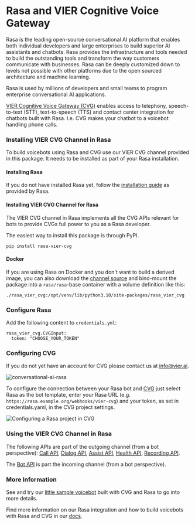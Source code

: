 # Rasa and VIER Cognitive Voice Gateway

Rasa is the leading open-source conversational AI platform that enables both individual developers and large enterprises to build superior AI assistants and chatbots. Rasa provides the infrastructure and tools needed to build the outstanding tools and transform the way customers communicate with businesses. Rasa can be deeply customized down to levels not possible with other platforms due to the open sourced architecture and machine learning.

Rasa is used by millions of developers and small teams to program enterprise conversational AI applications.

[VIER Cognitive Voice Gateway (CVG)](https://cognitivevoice.io/docs) enables access to telephony, speech-to-text (STT), text-to-speech (TTS) and contact center integration for chatbots built with Rasa. I.e. CVG makes your chatbot to a voicebot handling phone calls.

### Installing VIER CVG Channel in Rasa

To build voicebots using Rasa and CVG use our VIER CVG channel provided in this package. It needs to be installed as part of your Rasa installation.

#### Installing Rasa

If you do not have installed Rasa yet, follow the [installation guide](https://rasa.com/docs/rasa/installation/installing-rasa-open-source) as provided by Rasa.

#### Installing VIER CVG Channel for Rasa

The VIER CVG channel in Rasa implements all the CVG APIs relevant for bots to provide CVGs full power to you as a Rasa developer. 

The easiest way to install this package is through PyPI.

```
pip install rasa-vier-cvg
```

#### Docker

If you are using Rasa on Docker and you don't want to build a derived image, you can also download the [channel source](https://github.com/VIER-CognitiveVoice/rasa-vier-cvg/) and bind-mount the package into a `rasa/rasa`-base container with a volume definition like this:

```
./rasa_vier_cvg:/opt/venv/lib/python3.10/site-packages/rasa_vier_cvg
```

### Configure Rasa

Add the following content to `credentials.yml`:

```
rasa_vier_cvg.CVGInput:
  token: "CHOOSE_YOUR_TOKEN"
```

### Configuring CVG

If you do not yet have an account for CVG please contact us at [info@vier.ai](mailto:info@vier.ai).

![conversational-ai-rasa](https://user-images.githubusercontent.com/42033366/192627897-cc2ec42e-0bf4-4c91-bcf9-242a6077b609.PNG)

To configure the connection between your Rasa bot and [CVG](https://cognitivevoice.io) just select Rasa as the bot template, enter your Rasa URL (e.g. `https://rasa.example.org/webhooks/vier-cvg`) and your token, as set in credentials.yaml, in the CVG project settings.

![Configuring a Rasa project in CVG](https://github.com/VIER-CognitiveVoice/rasa-vier-cvg/blob/master/CVG-UI-configuring-a-rasa-project.png)

### Using the VIER CVG Channel in Rasa

The following APIs are part of the outgoing channel (from a bot perspective): [Call API](https://cognitivevoice.io/specs/?urls.primaryName=Call%20API), [Dialog API](https://cognitivevoice.io/specs/?urls.primaryName=Dialog%20API), [Assist API](https://cognitivevoice.io/specs/?urls.primaryName=Assist%20API), [Health API](https://cognitivevoice.io/specs/?urls.primaryName=Health%20API), [Recording API](https://cognitivevoice.io/specs/?urls.primaryName=Recording%20API).

The [Bot API](https://cognitivevoice.io/specs/?urls.primaryName=Bot%20API%20(Client)) is part the incoming channel (from a bot perspective). 

### More Information

See and try our [little sample voicebot](https://github.com/VIER-CognitiveVoice/rasa-meter-reading-bot) built with CVG and Rasa to go into more details.

Find more information on our Rasa integration and how to build voicebots with Rasa and CVG in our [docs](https://cognitivevoice.io/docs/conversational-ai/conversational-ai-rasa.html).
